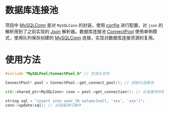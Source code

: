 # 数据库连接池

项目中 [MySQLConn](./MySQLPool/MySQLConn.h) 是对 `MySQLConn` 的封装，使用 [config](./config.json) 进行配置，对 `json` 的解析用到了之前实现的 [Json](https://github.com/Arthur940621/myJson) 解析器。数据库连接池 [ConnectPool](./MySQLPool/ConnectPool.h) 使用单例模式，使用队列保存创建的 [MySQLConn](./MySQLPool/MySQLConn.h) 连接，实现对数据库连接资源的复用。

# 使用方法

```cpp
#include "MySQLPool/ConnectPool.h" // 包含头文件

ConnectPool* pool = ConnectPool::get_connect_pool(); // 初始化连接池

std::shared_ptr<MySQLConn> conn = pool->get_connection(); // 从连接池中取出一个连接

string sql = "insert into user_tb values(null, 'xxx', 'xxx')";
conn->update(sql); // 对连接进行操作
```
